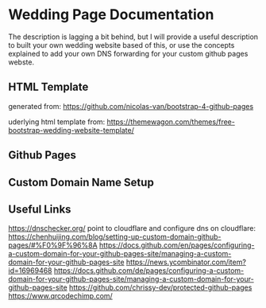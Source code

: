 # Wedding Page Documentation

The description is lagging a bit behind, but I will provide a useful description to built your own wedding website based of this, or use the concepts explained to add your own DNS forwarding for your custom github pages webste.


## HTML Template

generated from:
https://github.com/nicolas-van/bootstrap-4-github-pages

uderlying html template from:
https://themewagon.com/themes/free-bootstrap-wedding-website-template/


## Github Pages


## Custom Domain Name Setup


## Useful Links
https://dnschecker.org/
point to cloudflare and configure dns on cloudflare: https://chenhuijing.com/blog/setting-up-custom-domain-github-pages/#%F0%9F%96%8A
https://docs.github.com/en/pages/configuring-a-custom-domain-for-your-github-pages-site/managing-a-custom-domain-for-your-github-pages-site
https://news.ycombinator.com/item?id=16969468
https://docs.github.com/de/pages/configuring-a-custom-domain-for-your-github-pages-site/managing-a-custom-domain-for-your-github-pages-site
https://github.com/chrissy-dev/protected-github-pages
https://www.qrcodechimp.com/
